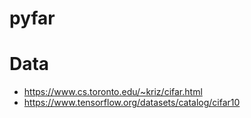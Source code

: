 # pyfar

# Data
- https://www.cs.toronto.edu/~kriz/cifar.html
- https://www.tensorflow.org/datasets/catalog/cifar10